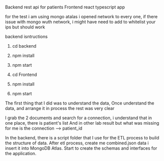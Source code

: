 Backend rest api for patients
Frontend react typescript app

for the test i am using mongo atalas 
i opened network to every one,
if there issue with mongo wuth network, i might have need to add to whitelist your ips
but should work

backend isntructions

1. cd backend
2. npm install
3. npm start

1. cd Frontend
2. npm install
3. npm start


The first thing that I did was to understand the data,
Once understand the data, and arrange it in process the rest was very clear

I grab the 2 documents and search for a connection, i understand that in one place, there is patient's list
And in other lab result but  what was missing for me is the connection --> patient_id

In the backend, there is a script folder that I use for the ETL process to build the structure of data.
After etl process, create me combined.json data i insert it into MongoDB Atlas. Start to create the schemas and interfaces for the application.


